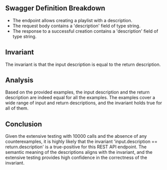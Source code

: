 ## Swagger Definition Breakdown
- The endpoint allows creating a playlist with a description.
- The request body contains a 'description' field of type string.
- The response to a successful creation contains a 'description' field of type string.

## Invariant
The invariant is that the input description is equal to the return description.

## Analysis
Based on the provided examples, the input description and the return description are indeed equal for all the examples. The examples cover a wide range of input and return descriptions, and the invariant holds true for all of them.

## Conclusion
Given the extensive testing with 10000 calls and the absence of any counterexamples, it is highly likely that the invariant 'input.description == return.description' is a true-positive for this REST API endpoint. The semantic meaning of the descriptions aligns with the invariant, and the extensive testing provides high confidence in the correctness of the invariant.
